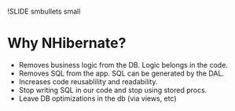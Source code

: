 !SLIDE smbullets small
# Why NHibernate?

* Removes business logic from the DB.  Logic belongs in the code.
* Removes SQL from the app.  SQL can be generated by the DAL.
* Increases code reusablility and readability.
* Stop writing SQL in our code and stop using stored procs.
* Leave DB optimizations in the db (via views, etc)
